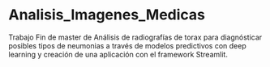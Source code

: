 # Analisis_Imagenes_Medicas

Trabajo Fin de master de Análisis de radiografías de torax para diagnósticar posibles tipos de neumonias a través de modelos predictivos con deep learning y creación de una aplicación con el framework Streamlit.
